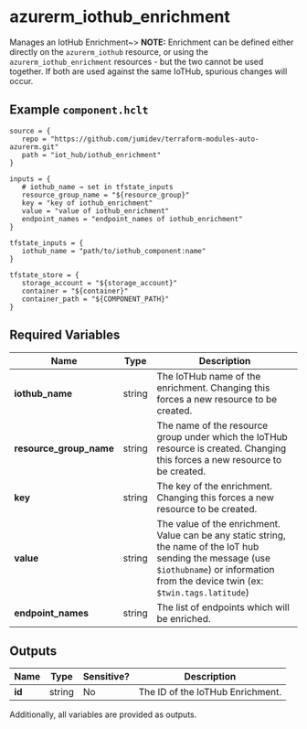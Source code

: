 # azurerm_iothub_enrichment

Manages an IotHub Enrichment~> **NOTE:** Enrichment can be defined either directly on the `azurerm_iothub` resource, or using the `azurerm_iothub_enrichment` resources - but the two cannot be used together. If both are used against the same IoTHub, spurious changes will occur.

## Example `component.hclt`

```hcl
source = {
   repo = "https://github.com/jumidev/terraform-modules-auto-azurerm.git" 
   path = "iot_hub/iothub_enrichment" 
}

inputs = {
   # iothub_name → set in tfstate_inputs
   resource_group_name = "${resource_group}" 
   key = "key of iothub_enrichment" 
   value = "value of iothub_enrichment" 
   endpoint_names = "endpoint_names of iothub_enrichment" 
}

tfstate_inputs = {
   iothub_name = "path/to/iothub_component:name" 
}

tfstate_store = {
   storage_account = "${storage_account}" 
   container = "${container}" 
   container_path = "${COMPONENT_PATH}" 
}

```

## Required Variables

| Name | Type |  Description |
| ---- | --------- |  ----------- |
| **iothub_name** | string |  The IoTHub name of the enrichment. Changing this forces a new resource to be created. | 
| **resource_group_name** | string |  The name of the resource group under which the IoTHub resource is created. Changing this forces a new resource to be created. | 
| **key** | string |  The key of the enrichment. Changing this forces a new resource to be created. | 
| **value** | string |  The value of the enrichment. Value can be any static string, the name of the IoT hub sending the message (use `$iothubname`) or information from the device twin (ex: `$twin.tags.latitude`) | 
| **endpoint_names** | string |  The list of endpoints which will be enriched. | 



## Outputs

| Name | Type | Sensitive? | Description |
| ---- | ---- | --------- | --------- |
| **id** | string | No  | The ID of the IoTHub Enrichment. | 

Additionally, all variables are provided as outputs.
